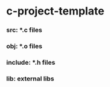 # c-project-template

### src:     *.c files
### obj:     *.o files
### include: *.h files
### lib: external libs
